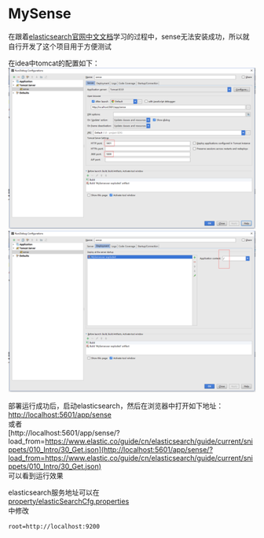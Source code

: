 # MySense  

在跟着[elasticsearch官网中文文档](https://www.elastic.co/guide/cn/elasticsearch/guide/current/index.html)学习的过程中，sense无法安装成功，所以就自行开发了这个项目用于方便测试  

在idea中tomcat的配置如下：  
![tomcat_config_0](github/tomcat_config_0.png)  
![tomcat_config_1](github/tomcat_config_1.png)  

部署运行成功后，启动elasticsearch，然后在浏览器中打开如下地址：  
[http://localhost:5601/app/sense  ](http://localhost:5601/app/sense)  
或者  
[http://localhost:5601/app/sense/?load_from=https://www.elastic.co/guide/cn/elasticsearch/guide/current/snippets/010_Intro/30_Get.json](http://localhost:5601/app/sense/?load_from=https://www.elastic.co/guide/cn/elasticsearch/guide/current/snippets/010_Intro/30_Get.json)    
可以看到运行效果

elasticsearch服务地址可以在  
[property/elasticSearchCfg.properties](src/main/resources/property/elasticSearchCfg.properties)  
中修改
```
root=http://localhost:9200
```
